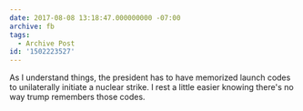 ```yaml
---
date: 2017-08-08 13:18:47.000000000 -07:00
archive: fb
tags: 
  - Archive Post
id: '1502223527'
---
```


As I understand things, the president has to have memorized launch codes to unilaterally initiate a nuclear strike. I rest a little easier knowing there's no way trump remembers those codes.
